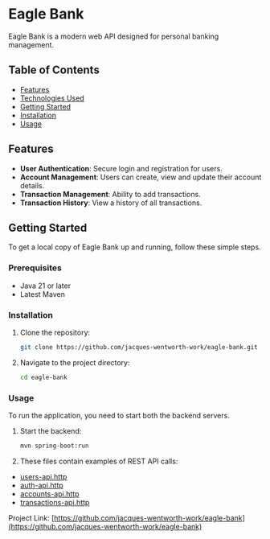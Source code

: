 # Eagle Bank

Eagle Bank is a modern web API designed for personal banking management.

## Table of Contents

- [Features](#features)
- [Technologies Used](#technologies-used)
- [Getting Started](#getting-started)
- [Installation](#installation)
- [Usage](#usage)

## Features

- **User Authentication**: Secure login and registration for users.
- **Account Management**: Users can create, view and update their account details.
- **Transaction Management**: Ability to add transactions.
- **Transaction History**: View a history of all transactions.

## Getting Started

To get a local copy of Eagle Bank up and running, follow these simple steps.

### Prerequisites

- Java 21 or later
- Latest Maven

### Installation

1. Clone the repository:
    ```bash
    git clone https://github.com/jacques-wentworth-work/eagle-bank.git
    ```
2. Navigate to the project directory:
    ```bash
    cd eagle-bank
    ```

### Usage

To run the application, you need to start both the backend servers.

1. Start the backend:
    ```bash
    mvn spring-boot:run
    ```

2. These files contain examples of REST API calls:
- [users-api.http](http/users-api.http)
- [auth-api.http](http/auth-api.http)
- [accounts-api.http](http/accounts-api.http)
- [transactions-api.http](http/transactions-api.http)

Project Link: [https://github.com/jacques-wentworth-work/eagle-bank](https://github.com/jacques-wentworth-work/eagle-bank)
